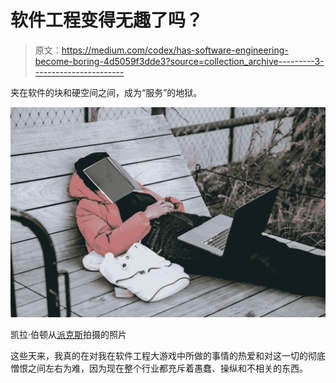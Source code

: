 # 软件工程变得无趣了吗？

> 原文：<https://medium.com/codex/has-software-engineering-become-boring-4d5059f3dde3?source=collection_archive---------3----------------------->

夹在软件的块和硬空间之间，成为“服务”的地狱。

![](img/894a1c032a7109dcefeed195a2a283b3.png)

凯拉·伯顿从[派克斯](https://www.pexels.com/photo/unrecognizable-woman-with-laptop-resting-on-bench-in-park-6084489/?utm_content=attributionCopyText&utm_medium=referral&utm_source=pexels)拍摄的照片

这些天来，我真的在对我在软件工程大游戏中所做的事情的热爱和对这一切的彻底憎恨之间左右为难，因为现在整个行业都充斥着愚蠢、操纵和不相关的东西。